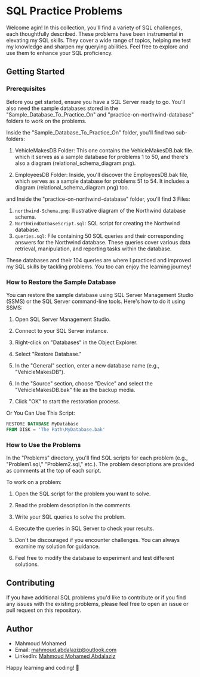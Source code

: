 # SQL Practice Problems

Welcome agin! In this collection, you'll find a variety of SQL challenges, each thoughtfully described. These problems have been instrumental in elevating my SQL skills. They cover a wide range of topics, helping me test my knowledge and sharpen my querying abilities. Feel free to explore and use them to enhance your SQL proficiency.

## Getting Started

### Prerequisites

Before you get started, ensure you have a SQL Server ready to go. You'll also need the sample databases stored in the "Sample_Database_To_Practice_On" and "practice-on-northwind-database" folders to work on the problems.

Inside the "Sample_Database_To_Practice_On" folder, you'll find two sub-folders:

1. VehicleMakesDB Folder: This one contains the VehicleMakesDB.bak file. which it serves as a sample database for problems 1 to 50, and there's also a diagram (relational_schema_diagram.png).

2. EmployeesDB Folder: Inside, you'll discover the EmployeesDB.bak file, which serves as a sample database for problems 51 to 54. It includes a diagram (relational_schema_diagram.png) too.

and Inside the "practice-on-northwind-database" folder, you'll find 3 Files:

1. `northwind-Schema.png`: Illustrative diagram of the Northwind database schema.
2. `NorthWindDatbaseScript.sql`: SQL script for creating the Northwind database.
3. `queries.sql`: File containing 50 SQL queries and their corresponding answers for the Northwind database. These queries cover various data retrieval, manipulation, and reporting tasks within the database.

These databases and their 104 queries are where I practiced and improved my SQL skills by tackling problems.
You too can enjoy the learning journey!

### How to Restore the Sample Database

You can restore the sample database using SQL Server Management Studio (SSMS) or the SQL Server command-line tools. Here's how to do it using SSMS:

1. Open SQL Server Management Studio.

2. Connect to your SQL Server instance.

3. Right-click on "Databases" in the Object Explorer.

4. Select "Restore Database."

5. In the "General" section, enter a new database name (e.g., "VehicleMakesDB").

6. In the "Source" section, choose "Device" and select the "VehicleMakesDB.bak" file as the backup media.

7. Click "OK" to start the restoration process.

Or You Can Use This Script:
```sql
RESTORE DATABASE MyDatabase
FROM DISK = 'The Path\MyDatabase.bak'
```

### How to Use the Problems

In the "Problems" directory, you'll find SQL scripts for each problem (e.g., "Problem1.sql," "Problem2.sql," etc.). The problem descriptions are provided as comments at the top of each script.

To work on a problem:

1. Open the SQL script for the problem you want to solve.

2. Read the problem description in the comments.

3. Write your SQL queries to solve the problem.

4. Execute the queries in SQL Server to check your results.

5. Don't be discouraged if you encounter challenges. You can always examine my solution for guidance.

5. Feel free to modify the database to experiment and test different solutions.

## Contributing

If you have additional SQL problems you'd like to contribute or if you find any issues with the existing problems, please feel free to open an issue or pull request on this repository.

## Author

- Mahmoud Mohamed
- Email: mahmoud.abdalaziz@outlook.com
- LinkedIn: [Mahmoud Mohamed Abdalaziz](https://www.linkedin.com/in/mahmoud-mohamed-abd/)

Happy learning and coding! 🚀
